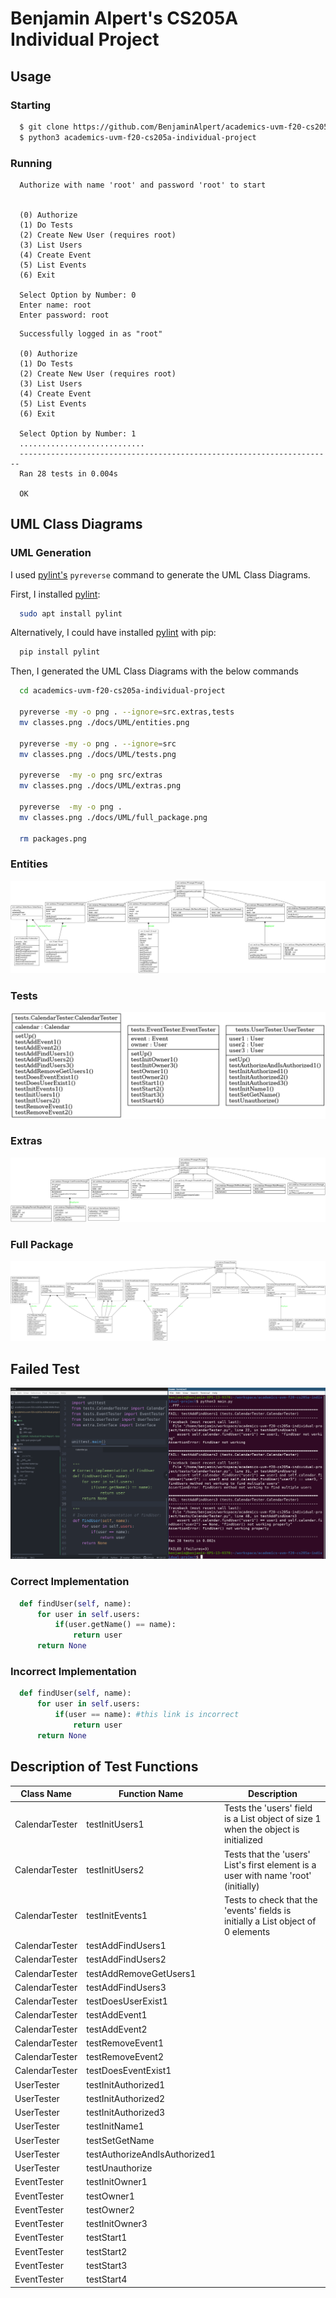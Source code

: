 # Benjamin Alpert's CS205A Individual Project

## Usage

### Starting
```bash
  $ git clone https://github.com/BenjaminAlpert/academics-uvm-f20-cs205a-individual-project.git
  $ python3 academics-uvm-f20-cs205a-individual-project

```

### Running
```
  Authorize with name 'root' and password 'root' to start


  (0) Authorize
  (1) Do Tests
  (2) Create New User (requires root)
  (3) List Users
  (4) Create Event
  (5) List Events
  (6) Exit

  Select Option by Number: 0
  Enter name: root
  Enter password: root
```
```
  Successfully logged in as "root"

  (0) Authorize
  (1) Do Tests
  (2) Create New User (requires root)
  (3) List Users
  (4) Create Event
  (5) List Events
  (6) Exit

  Select Option by Number: 1
  ............................
  ----------------------------------------------------------------------
  Ran 28 tests in 0.004s

  OK
```


## UML Class Diagrams

### UML Generation
I used [pylint's](https://pypi.org/project/pylint/) `pyreverse` command to generate the UML Class Diagrams.

First, I installed [pylint](https://pypi.org/project/pylint/):
```bash
  sudo apt install pylint
```

Alternatively, I could have installed [pylint](https://pypi.org/project/pylint/) with pip:
```bash
  pip install pylint
```

Then, I generated the UML Class Diagrams with the below commands
```bash
  cd academics-uvm-f20-cs205a-individual-project

  pyreverse -my -o png . --ignore=src.extras,tests
  mv classes.png ./docs/UML/entities.png

  pyreverse -my -o png . --ignore=src
  mv classes.png ./docs/UML/tests.png

  pyreverse  -my -o png src/extras
  mv classes.png ./docs/UML/extras.png

  pyreverse  -my -o png .
  mv classes.png ./docs/UML/full_package.png

  rm packages.png
```

### Entities
![Entities UML Diagram](/docs/UML/entities.png)

### Tests
![Tests UML Class Diagram](/docs/UML/tests.png)

### Extras
![Extras UML Class Diagram](/docs/UML/extras.png)

### Full Package
![Full UML Class Diagram](/docs/UML/full_package.png)







## Failed Test

![Failed Implementation Screenshot](/docs/UML/FailedTestScreenshot.png)

### Correct Implementation
```python
  def findUser(self, name):
      for user in self.users:
          if(user.getName() == name):
              return user
      return None
```

### Incorrect Implementation
```python
  def findUser(self, name):
      for user in self.users:
          if(user == name): #this link is incorrect
              return user
      return None
```


## Description of Test Functions

Class Name | Function Name | Description
---------- | ------------- | -----------
CalendarTester | testInitUsers1 | Tests the 'users' field is a List object of size 1 when the object is initialized
CalendarTester | testInitUsers2 | Tests that the 'users' List's first element is a user with name 'root' (initially)
CalendarTester | testInitEvents1 | Tests to check that the 'events' fields is initially a List object of 0 elements
CalendarTester | testAddFindUsers1 |
CalendarTester | testAddFindUsers2 |
CalendarTester | testAddRemoveGetUsers1 |
CalendarTester | testAddFindUsers3 |
CalendarTester | testDoesUserExist1 |
CalendarTester | testAddEvent1 |
CalendarTester | testAddEvent2 |
CalendarTester | testRemoveEvent1 |
CalendarTester | testRemoveEvent2 |
CalendarTester | testDoesEventExist1 |
UserTester | testInitAuthorized1 |
UserTester | testInitAuthorized2 |
UserTester | testInitAuthorized3 |
UserTester | testInitName1 |
UserTester | testSetGetName |
UserTester | testAuthorizeAndIsAuthorized1 |
UserTester | testUnauthorize |
EventTester | testInitOwner1 |
EventTester | testOwner1 |
EventTester | testOwner2 |
EventTester | testInitOwner3 |
EventTester | testStart1 |
EventTester | testStart2 |
EventTester | testStart3 |
EventTester | testStart4 |
